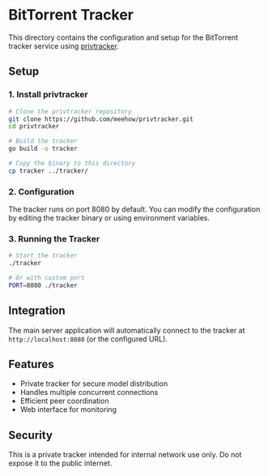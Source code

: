 # BitTorrent Tracker

This directory contains the configuration and setup for the BitTorrent tracker service using [privtracker](https://github.com/meehow/privtracker).

## Setup

### 1. Install privtracker

```bash
# Clone the privtracker repository
git clone https://github.com/meehow/privtracker.git
cd privtracker

# Build the tracker
go build -o tracker

# Copy the binary to this directory
cp tracker ../tracker/
```

### 2. Configuration

The tracker runs on port 8080 by default. You can modify the configuration by editing the tracker binary or using environment variables.

### 3. Running the Tracker

```bash
# Start the tracker
./tracker

# Or with custom port
PORT=8080 ./tracker
```

## Integration

The main server application will automatically connect to the tracker at `http://localhost:8080` (or the configured URL).

## Features

- Private tracker for secure model distribution
- Handles multiple concurrent connections
- Efficient peer coordination
- Web interface for monitoring

## Security

This is a private tracker intended for internal network use only. Do not expose it to the public internet.
